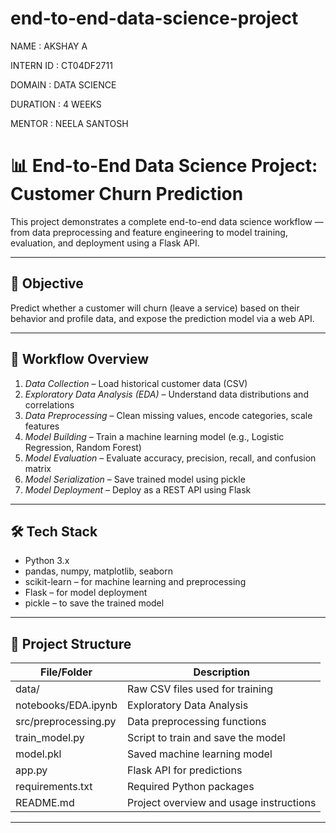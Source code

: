 # end-to-end-data-science-project

NAME : AKSHAY A

INTERN ID : CT04DF2711

DOMAIN : DATA SCIENCE

DURATION : 4 WEEKS

MENTOR : NEELA SANTOSH

# 📊 End-to-End Data Science Project: Customer Churn Prediction

This project demonstrates a complete end-to-end data science workflow — from data preprocessing and feature engineering to model training, evaluation, and deployment using a Flask API.

---

## 🎯 Objective

Predict whether a customer will churn (leave a service) based on their behavior and profile data, and expose the prediction model via a web API.

---

## 🚀 Workflow Overview

1. *Data Collection* – Load historical customer data (CSV)
2. *Exploratory Data Analysis (EDA)* – Understand data distributions and correlations
3. *Data Preprocessing* – Clean missing values, encode categories, scale features
4. *Model Building* – Train a machine learning model (e.g., Logistic Regression, Random Forest)
5. *Model Evaluation* – Evaluate accuracy, precision, recall, and confusion matrix
6. *Model Serialization* – Save trained model using pickle
7. *Model Deployment* – Deploy as a REST API using Flask

---

## 🛠 Tech Stack

- Python 3.x
- pandas, numpy, matplotlib, seaborn
- scikit-learn – for machine learning and preprocessing
- Flask – for model deployment
- pickle – to save the trained model

---

## 📁 Project Structure

| File/Folder            | Description                                        |
|------------------------|----------------------------------------------------|
| data/                | Raw CSV files used for training                    |
| notebooks/EDA.ipynb  | Exploratory Data Analysis                          |
| src/preprocessing.py | Data preprocessing functions                       |
| train_model.py       | Script to train and save the model                 |
| model.pkl            | Saved machine learning model                       |
| app.py               | Flask API for predictions                          |
| requirements.txt     | Required Python packages                           |
| README.md            | Project overview and usage instructions            |

---
